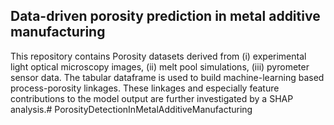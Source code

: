 ## Data-driven porosity prediction in metal additive manufacturing

This repository contains Porosity datasets derived from (i) experimental light optical microscopy images, (ii) melt pool simulations, (iii) pyrometer sensor data.
The tabular dataframe is used to build machine-learning based process-porosity linkages. These linkages and especially feature contributions to the model output are further investigated by a SHAP analysis.#   P o r o s i t y D e t e c t i o n I n M e t a l A d d i t i v e M a n u f a c t u r i n g  
 